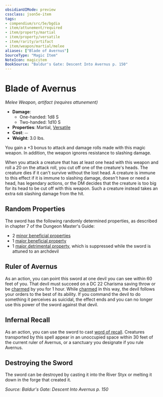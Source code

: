 ```yaml
---
obsidianUIMode: preview
cssclass: json5e-item
tags:
- compendium/src/5e/bgdia
- item/attunement/required
- item/property/martial
- item/property/versatile
- item/rarity/artifact
- item/weapon/martial/melee
aliases: ["Blade of Avernus"]
SourceType: "Magic Item"
NoteIcon: magicitem
BookSource: "Baldur's Gate: Descent Into Avernus p. 150"
---
```

# Blade of Avernus
*Melee Weapon, artifact (requires attunement)*  

- **Damage**:
  - One-handed: 1d8 S
  - Two-handed: 1d10 S
- **Properties**: Martial, [Versatile](/2-Mechanics/CLI/rules/item-properties.md#Versatile)
- **Cost**: ⏤
- **Weight**: 3.0 lbs.

You gain a +3 bonus to attack and damage rolls made with this magic weapon. In addition, the weapon ignores resistance to slashing damage.

When you attack a creature that has at least one head with this weapon and roll a 20 on the attack roll, you cut off one of the creature's heads. The creature dies if it can't survive without the lost head. A creature is immune to this effect if it is immune to slashing damage, doesn't have or need a head, has legendary actions, or the DM decides that the creature is too big for its head to be cut off with this weapon. Such a creature instead takes an extra `6d8` slashing damage from the hit.

## Random Properties

The sword has the following randomly determined properties, as described in chapter 7 of the Dungeon Master's Guide:

- 2 [minor beneficial properties](/2-Mechanics/CLI/tables/artifact-properties-minor-beneficial-properties.md)  
- 1 [major beneficial property](/2-Mechanics/CLI/tables/artifact-properties-major-beneficial-properties.md)  
- 1 [major detrimental property](/2-Mechanics/CLI/tables/artifact-properties-major-detrimental-properties.md), which is suppressed while the sword is attuned to an archdevil  

## Ruler of Avernus

As an action, you can point this sword at one devil you can see within 60 feet of you. That devil must succeed on a DC 22 Charisma saving throw or be [charmed](/2-Mechanics/CLI/rules/conditions.md#charmed) by you for 1 hour. While [charmed](/2-Mechanics/CLI/rules/conditions.md#charmed) in this way, the devil follows your orders to the best of its ability. If you command the devil to do something it perceives as suicidal, the effect ends and you can no longer use this power of the sword against that devil.

## Infernal Recall

As an action, you can use the sword to cast [word of recall](/2-Mechanics/CLI/spells/word-of-recall.md). Creatures transported by this spell appear in an unoccupied space within 30 feet of the current ruler of Avernus, or a sanctuary you designate if you rule Avernus.

## Destroying the Sword

The sword can be destroyed by casting it into the River Styx or melting it down in the forge that created it.

*Source: Baldur's Gate: Descent Into Avernus p. 150*